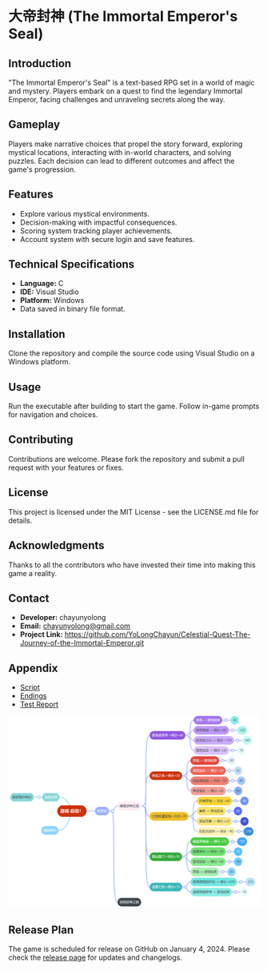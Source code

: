 # 大帝封神 (The Immortal Emperor's Seal)

## Introduction
"The Immortal Emperor's Seal" is a text-based RPG set in a world of magic and mystery. Players embark on a quest to find the legendary Immortal Emperor, facing challenges and unraveling secrets along the way.

## Gameplay
Players make narrative choices that propel the story forward, exploring mystical locations, interacting with in-world characters, and solving puzzles. Each decision can lead to different outcomes and affect the game's progression.

## Features
- Explore various mystical environments.
- Decision-making with impactful consequences.
- Scoring system tracking player achievements.
- Account system with secure login and save features.

## Technical Specifications
- **Language:** C
- **IDE:** Visual Studio
- **Platform:** Windows
- Data saved in binary file format.

## Installation
Clone the repository and compile the source code using Visual Studio on a Windows platform.

## Usage
Run the executable after building to start the game. Follow in-game prompts for navigation and choices.

## Contributing
Contributions are welcome. Please fork the repository and submit a pull request with your features or fixes.

## License
This project is licensed under the MIT License - see the LICENSE.md file for details.

## Acknowledgments
Thanks to all the contributors who have invested their time into making this game a reality.

## Contact
- **Developer:** chayunyolong
- **Email:** chayunyolong@gmail.com
- **Project Link:** https://github.com/YoLongChayun/Celestial-Quest-The-Journey-of-the-Immortal-Emperor.git

## Appendix
- [Script](剧本.docx)
- [Endings](结局.png)
- [Test Report](测试报告.docx)

![Game Flowchart](结局.png)

## Release Plan
The game is scheduled for release on GitHub on January 4, 2024. Please check the [release page](https://github.com/YoLongChayun/Celestial-Quest-The-Journey-of-the-Immortal-Emperor.git) for updates and changelogs.
